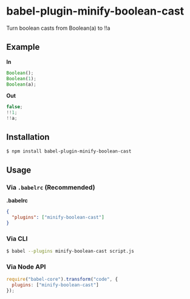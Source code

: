 # babel-plugin-minify-boolean-cast

Turn boolean casts from Boolean(a) to !!a

## Example

**In**

```javascript
Boolean();
Boolean(1);
Boolean(a);
```

**Out**

```javascript
false;
!!1;
!!a;
```

## Installation

```sh
$ npm install babel-plugin-minify-boolean-cast
```

## Usage

### Via `.babelrc` (Recommended)

**.babelrc**

```json
{
  "plugins": ["minify-boolean-cast"]
}
```

### Via CLI

```sh
$ babel --plugins minify-boolean-cast script.js
```

### Via Node API

```javascript
require("babel-core").transform("code", {
  plugins: ["minify-boolean-cast"]
});
```
